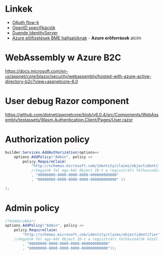 # Linkek

- [OAuth flow-k](https://medium.com/@darutk/diagrams-and-movies-of-all-the-oauth-2-0-flows-194f3c3ade85)
- [OpenID specifikációk](https://openid.net/developers/specs/)
- [Duende IdentityServer](https://docs.duendesoftware.com/identityserver/v6)
- [Azure előfizetések BME hallgatóknak](https://www.aut.bme.hu/Course/felho) - **Azure erőforrások** alcím

# WebAssembly w Azure B2C

https://docs.microsoft.com/en-us/aspnet/core/blazor/security/webassembly/hosted-with-azure-active-directory-b2c?view=aspnetcore-6.0

# User debug Razor component

https://github.com/dotnet/aspnetcore/blob/v6.0.4/src/Components/WebAssembly/testassets/Wasm.Authentication.Client/Pages/User.razor

# Authorization policy

```csharp
builder.Services.AddAuthorization(options=>
    options.AddPolicy("Admin", policy =>
        policy.RequireClaim(
            "http://schemas.microsoft.com/identity/claims/objectidentifier"
            //Vegyünk fel egy-két Object ID-t a regisztrált felhasználók közül
            , "00000000-0000-0000-0000-000000000000"
            , "00000000-0000-0000-0000-000000000000" ))
    
);
```

# Admin policy

```csharp
/*kóddarabka*/
options.AddPolicy("Admin", policy =>
    policy.RequireClaim(
        "http://schemas.microsoft.com/identity/claims/objectidentifier"
    //Vegyünk fel egy-két Object ID-t a regisztrált felhasználók közül
        , "00000000-0000-0000-0000-000000000000"
        , "00000000-0000-0000-0000-000000000000"));
```

